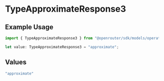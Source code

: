 # TypeApproximateResponse3

## Example Usage

```typescript
import { TypeApproximateResponse3 } from "@openrouter/sdk/models/operations";

let value: TypeApproximateResponse3 = "approximate";
```

## Values

```typescript
"approximate"
```